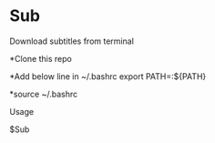 # Sub
Download subtitles from terminal

*Clone this repo

*Add below line in ~/.bashrc
export PATH=<pathtodirectorySub>:${PATH}

*source ~/.bashrc

Usage 

$Sub <filmname>
